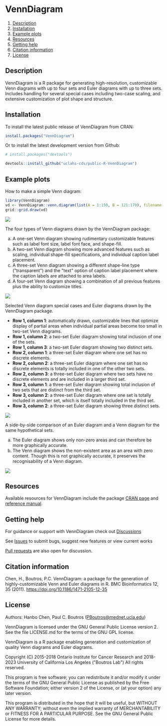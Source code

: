 # VennDiagram

1. [Description](#description)
2. [Installation](#installation)
3. [Example plots](#example-plots)
4. [Resources](#resources)
5. [Getting help](#getting-help)
6. [Citation information](#citation-information)
7. [License](#license)

## Description

VennDiagram is a R package for generating high-resolution, customizable Venn diagrams with up to four sets and Euler diagrams with up to three sets. Includes handling for several special cases including two-case scaling, and extensive customization of plot shape and structure.

## Installation

To install the latest public release of VennDiagram from CRAN:

```R
install.packages("VennDiagram")
```

Or to install the latest development version from Github:

```R
# install.packages("devtools")

devtools::install_github("uclahs-cds/public-R-VennDiagram")
```

## Example plots

How to make a simple Venn diagram:

```R
library(VennDiagram)
vd <- VennDiagram::venn.diagram(list(A = 1:150, B = 121:170), filename = NULL)
grid::grid.draw(vd)
```

![](https://camo.githubusercontent.com/f4c17c926a5be6bfb3aeb42b19d29ef9d6f5440654dd4f078e1c8a113d08907e/68747470733a2f2f692e696d6775722e636f6d2f4d47376f4b41712e706e67)

The four types of Venn diagrams drawn by the VennDiagram package:

<ol type="a">
    <li>A one-set Venn diagram showing rudimentary customizable features such as label font size, label font face, and shape-fill.</li>
    <li>A two-set Venn diagram showing more advanced features such as scaling, individual shape-fill specifications, and individual caption label placement.</li>
    <li>A three-set Venn diagram showing a different shape-line type ("transparent") and the "text" option of caption label placement where the caption labels are attached to area labels.</li>
    <li>A four-set Venn diagram showing a combination of all previous features plus the ability to customize titles.</li>
</ol>

![](https://media.springernature.com/full/springer-static/image/art%3A10.1186%2F1471-2105-12-35/MediaObjects/12859_2010_Article_5075_Fig1_HTML.jpg?as=webp)

Selected Venn diagram special cases and Euler diagrams drawn by the VennDiagram package.

- **Row 1, column 1**: automatically drawn, customizable lines that optimize display of partial areas when individual partial areas become too small in two-set Venn diagrams.
- **Row 1, column 2**: a two-set Euler diagram showing total inclusion of one of the sets.
- **Row 1, column 3**: a two-set Euler diagram showing two distinct sets.
- **Row 2, column 1**: a three-set Euler diagram where one set has no discrete elements.
- **Row 2, column 2**: a three-set Euler diagram where one set has no discrete elements is totally included in one of the other two sets.
- **Row 2, column 3**: a three-set Euler diagram where two sets have no discrete elements and are included in a larger third set.
- **Row 3, column 1**: a three-set Euler diagram showing total inclusion of two sets that are distinct from the third set.
- **Row 3, column 2**: a three-set Euler diagram where one set is totally included in another set, which is itself totally included in the third set.
- **Row 3, column 2**: a three-set Euler diagram showing three distinct sets.

![](https://media.springernature.com/full/springer-static/image/art%3A10.1186%2F1471-2105-12-35/MediaObjects/12859_2010_Article_5075_Fig2_HTML.jpg?as=webp)

A side-by-side comparison of an Euler diagram and a Venn diagram for the same hypothetical sets.

<!-- to get A, B -->
<ol type="a">
    <li>The Euler diagram shows only non-zero areas and can therefore be more graphically accurate.</li>
    <li>The Venn diagram shows the non-existent area as an area with zero content. Though this is not graphically accurate, it preserves the recognisability of a Venn diagram.</li>
</ol>

![](https://media.springernature.com/full/springer-static/image/art%3A10.1186%2F1471-2105-12-35/MediaObjects/12859_2010_Article_5075_Fig3_HTML.jpg?as=webp)

## Resources

Available resources for VennDiagram include the package [CRAN page](https://cran.r-project.org/web/packages/VennDiagram/index.html) and [reference manual](https://cran.r-project.org/web/packages/VennDiagram/VennDiagram.pdf).

## Getting help

For guidance or support with VennDiagram check out [Discussions](https://github.com/uclahs-cds/public-R-VennDiagram/discussions)

See [Issues](https://github.com/uclahs-cds/public-R-VennDiagram/issues) to submit bugs, suggest new features or view current works

[Pull requests](https://github.com/uclahs-cds/public-R-VennDiagram/pulls) are also open for discussion.

## Citation information

Chen, H., Boutros, P.C. VennDiagram: a package for the generation of highly-customizable Venn and Euler diagrams in R. BMC Bioinformatics 12, 35 (2011). https://doi.org/10.1186/1471-2105-12-35

## License

Authors: Hanbo Chen, Paul C. Boutros (PBoutros@mednet.ucla.edu)

VennDiagram is licensed under the GNU General Public License version 2. See the file LICENSE.md for the terms of the GNU GPL license.

VennDiagram is a R package enabling generation and customization of quality Venn diagrams and Euler diagrams.

Copyright (C) 2015-2018 Ontario Institute for Cancer Research and 2018-2023 University of California Los Angeles ("Boutros Lab") All rights reserved.

This program is free software; you can redistribute it and/or modify it under the terms of the GNU General Public License as published by the Free Software Foundation; either version 2 of the License, or (at your option) any later version.

This program is distributed in the hope that it will be useful, but WITHOUT ANY WARRANTY; without even the implied warranty of MERCHANTABILITY or FITNESS FOR A PARTICULAR PURPOSE. See the GNU General Public License for more details.
